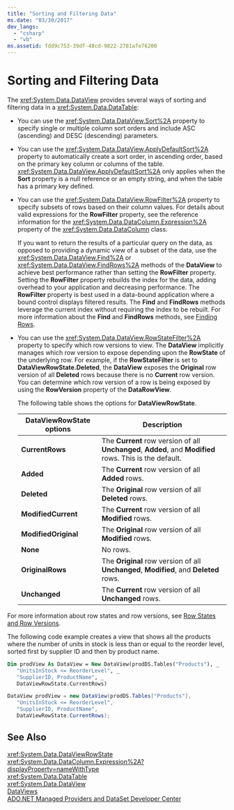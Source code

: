```yaml
---
title: "Sorting and Filtering Data"
ms.date: "03/30/2017"
dev_langs: 
  - "csharp"
  - "vb"
ms.assetid: fdd9c753-39df-48cd-9822-2781afe76200
---
```

# Sorting and Filtering Data
The <xref:System.Data.DataView> provides several ways of sorting and filtering data in a <xref:System.Data.DataTable>:  
  
-   You can use the <xref:System.Data.DataView.Sort%2A> property to specify single or multiple column sort orders and include ASC (ascending) and DESC (descending) parameters.  
  
-   You can use the <xref:System.Data.DataView.ApplyDefaultSort%2A> property to automatically create a sort order, in ascending order, based on the primary key column or columns of the table. <xref:System.Data.DataView.ApplyDefaultSort%2A> only applies when the **Sort** property is a null reference or an empty string, and when the table has a primary key defined.  
  
-   You can use the <xref:System.Data.DataView.RowFilter%2A> property to specify subsets of rows based on their column values. For details about valid expressions for the **RowFilter** property, see the reference information for the <xref:System.Data.DataColumn.Expression%2A> property of the <xref:System.Data.DataColumn> class.  
  
     If you want to return the results of a particular query on the data, as opposed to providing a dynamic view of a subset of the data, use the <xref:System.Data.DataView.Find%2A> or <xref:System.Data.DataView.FindRows%2A> methods of the **DataView** to achieve best performance rather than setting the **RowFilter** property. Setting the **RowFilter** property rebuilds the index for the data, adding overhead to your application and decreasing performance. The **RowFilter** property is best used in a data-bound application where a bound control displays filtered results. The **Find** and **FindRows** methods leverage the current index without requiring the index to be rebuilt. For more information about the **Find** and **FindRows** methods, see [Finding Rows](../../../../../docs/framework/data/adonet/dataset-datatable-dataview/finding-rows.md).  
  
-   You can use the <xref:System.Data.DataView.RowStateFilter%2A> property to specify which row versions to view. The **DataView** implicitly manages which row version to expose depending upon the **RowState** of the underlying row. For example, if the **RowStateFilter** is set to **DataViewRowState.Deleted**, the **DataView** exposes the **Original** row version of all **Deleted** rows because there is no **Current** row version. You can determine which row version of a row is being exposed by using the **RowVersion** property of the **DataRowView**.  
  
     The following table shows the options for **DataViewRowState**.  
  
    |DataViewRowState options|Description|  
    |------------------------------|-----------------|  
    |**CurrentRows**|The **Current** row version of all **Unchanged**, **Added**, and **Modified** rows. This is the default.|  
    |**Added**|The **Current** row version of all **Added** rows.|  
    |**Deleted**|The **Original** row version of all **Deleted** rows.|  
    |**ModifiedCurrent**|The **Current** row version of all **Modified** rows.|  
    |**ModifiedOriginal**|The **Original** row version of all **Modified** rows.|  
    |**None**|No rows.|  
    |**OriginalRows**|The **Original** row version of all **Unchanged**, **Modified**, and **Deleted** rows.|  
    |**Unchanged**|The **Current** row version of all **Unchanged** rows.|  
  
 For more information about row states and row versions, see [Row States and Row Versions](../../../../../docs/framework/data/adonet/dataset-datatable-dataview/row-states-and-row-versions.md).  
  
 The following code example creates a view that shows all the products where the number of units in stock is less than or equal to the reorder level, sorted first by supplier ID and then by product name.  
  
```vb  
Dim prodView As DataView = New DataView(prodDS.Tables("Products"), _  
   "UnitsInStock <= ReorderLevel", _  
   "SupplierID, ProductName", _  
   DataViewRowState.CurrentRows)  
```  
  
```csharp  
DataView prodView = new DataView(prodDS.Tables["Products"],  
   "UnitsInStock <= ReorderLevel",  
   "SupplierID, ProductName",  
   DataViewRowState.CurrentRows);  
```  
  
## See Also  
 <xref:System.Data.DataViewRowState>  
 <xref:System.Data.DataColumn.Expression%2A?displayProperty=nameWithType>  
 <xref:System.Data.DataTable>  
 <xref:System.Data.DataView>  
 [DataViews](../../../../../docs/framework/data/adonet/dataset-datatable-dataview/dataviews.md)  
 [ADO.NET Managed Providers and DataSet Developer Center](https://go.microsoft.com/fwlink/?LinkId=217917)
